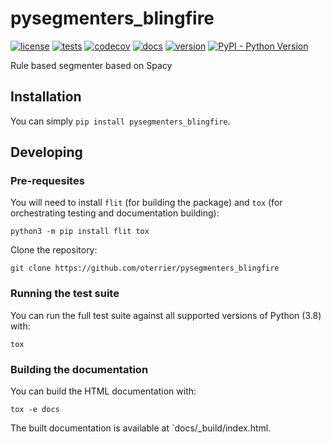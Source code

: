 # pysegmenters_blingfire

[![license](https://img.shields.io/github/license/oterrier/pysegmenters_blingfire)](https://github.com/oterrier/pysegmenters_blingfire/blob/master/LICENSE)
[![tests](https://github.com/oterrier/pysegmenters_blingfire/workflows/tests/badge.svg)](https://github.com/oterrier/pysegmenters_blingfire/actions?query=workflow%3Atests)
[![codecov](https://img.shields.io/codecov/c/github/oterrier/pysegmenters_blingfire)](https://codecov.io/gh/oterrier/pysegmenters_blingfire)
[![docs](https://img.shields.io/readthedocs/pysegmenters_blingfire)](https://pysegmenters_blingfire.readthedocs.io)
[![version](https://img.shields.io/pypi/v/pysegmenters_blingfire)](https://pypi.org/project/pysegmenters_blingfire/)
[![PyPI - Python Version](https://img.shields.io/pypi/pyversions/pysegmenters_blingfire)](https://pypi.org/project/pysegmenters_blingfire/)

Rule based segmenter based on Spacy

## Installation

You can simply `pip install pysegmenters_blingfire`.

## Developing

### Pre-requesites

You will need to install `flit` (for building the package) and `tox` (for orchestrating testing and documentation building):

```
python3 -m pip install flit tox
```

Clone the repository:

```
git clone https://github.com/oterrier/pysegmenters_blingfire
```

### Running the test suite

You can run the full test suite against all supported versions of Python (3.8) with:

```
tox
```

### Building the documentation

You can build the HTML documentation with:

```
tox -e docs
```

The built documentation is available at `docs/_build/index.html.
